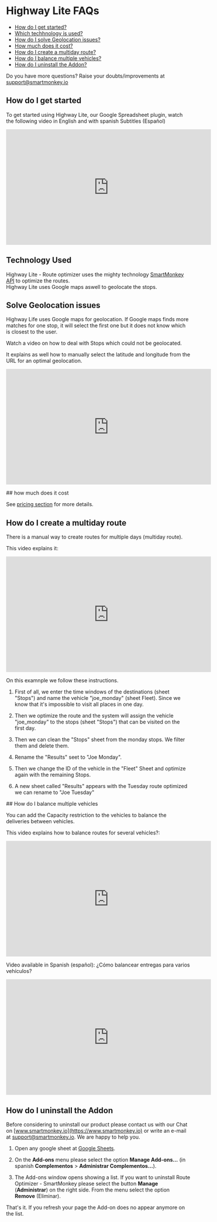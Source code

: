 # Highway Lite FAQs

* [How do I get started?](#how-do-I-get-started) 
* [Which techhnology is used?](#technology-used) 
* [How do I solve Geolocation issues? ](#solve-geolocation-issues) 
* [How much does it cost?](#how-much-does-it-cost) 
* [How do I create a multiday route?](#how-do-I-create-a-multiday-route) 
* [How do I balance multiple vehicles?](#how-do-I-balance-multiple-vehicles) 
* [How do I uninstall the Addon?](#how-do-I-uninstall-the-addon) 

Do you have more questions? Raise your doubts/improvements at [support@smartmonkey.io ](mailto:support@smartmonkey.io)

## How do I get started
To get started using Highway Lite, our Google Spreadsheet plugin, watch the following video in English and with spanish Subtitles (Español)
<iframe width="560" height="315" src="https://www.youtube.com/embed/vb5sQwxtLmg" frameborder="0" allow="autoplay; encrypted-media" allowfullscreen></iframe>  


## Technology Used
Highway Lite - Route optimizer uses the mighty technology [SmartMonkey API](developers/README) to optimize the routes.<br/> 
Highway Lite uses Google maps aswell to geolocate the stops.  

## Solve Geolocation issues 

Highway Life uses Google maps for geolocation. If Google maps finds more matches for one stop, it will select the first one but it does not know which is closest to the user. 

Watch a video on how to deal with Stops which could not be geolocated.

It explains as well how to manually select the latitude and longitude from the URL for an optimal geolocation. 

<iframe width="560" height="315" src="https://www.youtube.com/embed/TCn2uVJchuc" frameborder="0" allow="autoplay; encrypted-media" allowfullscreen></iframe>  

## how much does it cost

See [pricing section](products/highway_lite/pricing.md) for more details.

## How do I create a multiday route

There is a manual way to create routes for multiple days (multiday route). 

This video explains it:

<iframe width="560" height="315" src="https://www.youtube.com/embed/Sap-Dj5Ch74" frameborder="0" allow="autoplay; encrypted-media" allowfullscreen></iframe>

On this examnple we follow these instructions. 

1) First of all, we enter the time windows of the destinations (sheet "Stops") and name the vehicle "joe_monday" (sheet Fleet). Since we know that it's impossible to visit all places in one day. 

2) Then we optimize the route and the system will assign the vehicle "joe_monday" to the stops (sheet "Stops") that can be visited on the first day. 

3) Then we can clean the "Stops" sheet from the monday stops. We filter them and delete them. 

4) Rename the "Results" seet to "Joe Monday". 

5) Then we change the ID of the vehicle in the "Fleet" Sheet and optimize again with the remaining Stops. 

6) A new sheet called "Results" appears with the Tuesday route optimized we can rename to "Joe Tuesday"

## How do I balance multiple vehicles

You can add the Capacity restriction to the vehicles to balance the deliveries between vehicles. 

This video explains how to balance routes for several vehicles?: 
<iframe width="560" height="315" src="https://www.youtube.com/embed/Ozsgi7dwmcI" frameborder="0" allow="autoplay; encrypted-media" allowfullscreen></iframe>

Video available in Spanish (español):
¿Cómo balancear entregas para varios vehículos?
<iframe width="560" height="315" src="https://www.youtube.com/embed/jIRYGUFk7vs" frameborder="0" allow="autoplay; encrypted-media" allowfullscreen></iframe>

## How do I uninstall the Addon

Before considering to uninstall our product please contact us with our Chat on [www.smartmonkey.io](https://www.smartmonkey.io) or write an e-mail at support@smartmonkey.io. We are happy to help you. 

1) Open any google sheet at [Google Sheets](https://docs.google.com/spreadsheets).

2) On the **Add-ons** menu please select the option **Manage Add-ons...** (in spanish **Complementos** > **Administrar Complementos...**).

3) The Add-ons window opens showing a list. If you want to uninstall Route Optimizer - SmartMonkey please select the button **Manage** (**Administrar**) on the right side. From the menu select the option **Remove** (Eliminar).

That's it. If you refresh your page the Add-on does no appear anymore on the list. 

